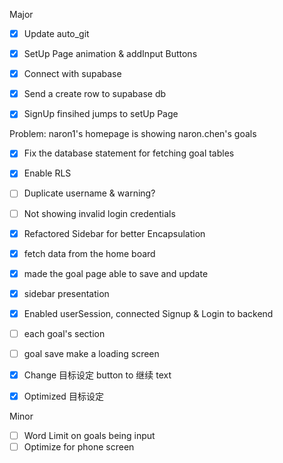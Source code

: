 Major
- [x] Update auto_git
- [x] SetUp Page animation & addInput Buttons
- [x] Connect with supabase
- [x] Send a create row to supabase db

- [x] SignUp finsihed jumps to setUp Page

Problem: naron1's homepage is showing naron.chen's goals
- [x] Fix the database statement for fetching goal tables
- [x] Enable RLS

- [ ] Duplicate username & warning?
- [ ] Not showing invalid login credentials

- [x] Refactored Sidebar for better Encapsulation
- [x] fetch data from the home board
- [x] made the goal page able to save and update
- [x] sidebar presentation
- [x] Enabled userSession, connected Signup & Login to backend
- [ ] each goal's section
- [ ] goal save make a loading screen
- [x] Change 目标设定 button to 继续 text
- [x] Optimized 目标设定


Minor
- [ ] Word Limit on goals being input
- [ ] Optimize for phone screen